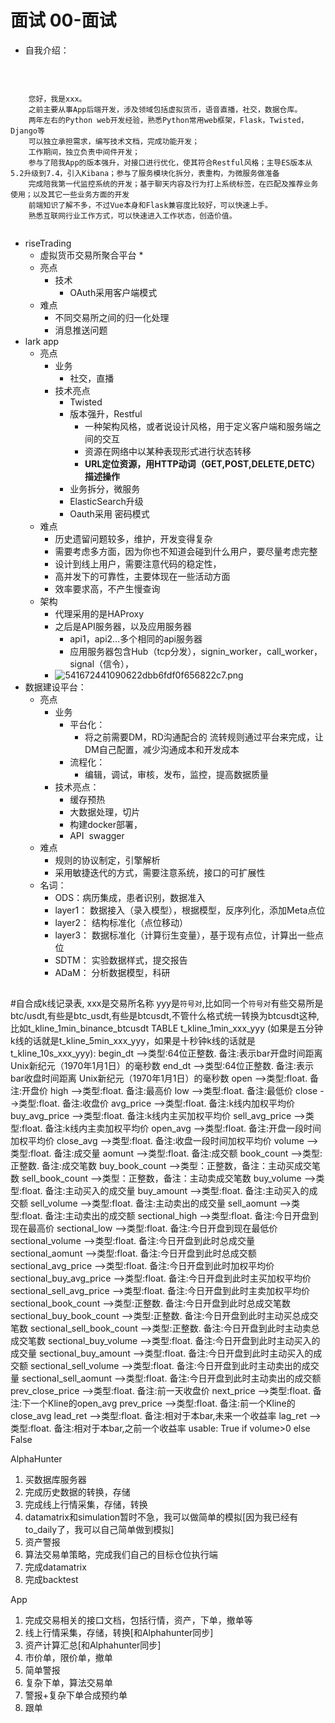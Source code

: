 # 面试 00-面试

* 自我介绍：

    

```

    您好，我是xxx。
    之前主要从事App后端开发，涉及领域包括虚拟货币，语音直播，社交，数据仓库。
    两年左右的Python web开发经验，熟悉Python常用web框架，Flask，Twisted，Django等
    可以独立承担需求，编写技术文档，完成功能开发；
    工作期间，独立负责中间件开发；
    参与了陪我App的版本强升，对接口进行优化，使其符合Restful风格；主导ES版本从5.2升级到7.4，引入Kibana；参与了服务模块化拆分，表重构，为微服务做准备
    完成陪我第一代监控系统的开发；基于聊天内容及行为打上系统标签，在匹配及推荐业务使用；以及其它一些业务方面的开发
    前端知识了解不多，不过Vue本身和Flask兼容度比较好，可以快速上手。
    熟悉互联网行业工作方式，可以快速进入工作状态，创造价值。
    
```

* riseTrading
    * 虚拟货币交易所聚合平台
      * 
    * 亮点
        * 技术
            * OAuth采用客户端模式
    * 难点
        * 不同交易所之间的归一化处理
        * 消息推送问题
* lark app
    * 亮点
        * 业务
            * 社交，直播
        * 技术亮点
            * Twisted
            * 版本强升，Restful
                * 一种架构风格，或者说设计风格，用于定义客户端和服务端之间的交互
                * 资源在网络中以某种表现形式进行状态转移
                * **URL定位资源，用HTTP动词（GET,POST,DELETE,DETC）描述操作**
            * 业务拆分，微服务
            * ElasticSearch升级
            * Oauth采用 密码模式
    * 难点
        * 历史遗留问题较多，维护，开发变得复杂
        * 需要考虑多方面，因为你也不知道会碰到什么用户，要尽量考虑完整
        * 设计到线上用户，需要注意代码的稳定性，
        * 高并发下的可靠性，主要体现在一些活动方面
        * 效率要求高，不产生慢查询
    * 架构
        * 代理采用的是HAProxy
        * 之后是API服务器，以及应用服务器
            * api1，api2...多个相同的api服务器
            * 应用服务器包含Hub（tcp分发），signin_worker，call_worker，signal（信令），
        * ![541672441090622dbb6fdf0f656822c7.png](image/541672441090622dbb6fdf0f656822c7.png)
* 数据建设平台：
    * 亮点
        * 业务
            * 平台化：
                * 将之前需要DM，RD沟通配合的 流转规则通过平台来完成，让DM自己配置，减少沟通成本和开发成本
            * 流程化：
                * 编辑，调试，审核，发布，监控，提高数据质量
        * 技术亮点：
            * 缓存预热
            * 大数据处理，切片
            * 构建docker部署，
            * API  swagger
    * 难点
        * 规则的协议制定，引擎解析
        * 采用敏捷迭代的方式，需要注意系统，接口的可扩展性
    * 名词：
        * ODS：病历集成，患者识别，数据准入
        * layer1： 数据接入（录入模型），根据模型，反序列化，添加Meta点位
        * layer2： 结构标准化（点位移动）
        * layer3： 数据标准化（计算衍生变量），基于现有点位，计算出一些点位
        * SDTM： 实验数据样式，提交报告
        * ADaM： 分析数据模型，科研

##
#自合成k线记录表, xxx是交易所名称 yyy是`符号对`,比如同一个`符号对`有些交易所是 btc/usdt,有些是btc_usdt,有些是btcusdt,不管什么格式统一转换为btcusdt这种,比如t_kline_1min_binance_btcusdt
TABLE t_kline_1min_xxx_yyy (如果是五分钟k线的话就是t_kline_5min_xxx_yyy，如果是十秒钟k线的话就是t_kline_10s_xxx_yyy):
    begin_dt -->类型:64位正整数. 备注:表示bar开盘时间距离 Unix新纪元（1970年1月1日）的毫秒数
    end_dt -->类型:64位正整数. 备注:表示bar收盘时间距离 Unix新纪元（1970年1月1日）的毫秒数
    open -->类型:float. 备注:开盘价
    high -->类型:float. 备注:最高价
    low -->类型:float. 备注:最低价
    close -->类型:float. 备注:收盘价
    avg_price -->类型:float. 备注:k线内加权平均价
    buy_avg_price -->类型:float. 备注:k线内主买加权平均价
    sell_avg_price -->类型:float. 备注:k线内主卖加权平均价
    open_avg -->类型:float. 备注:开盘一段时间加权平均价
    close_avg -->类型:float. 备注:收盘一段时间加权平均价
    volume -->类型:float. 备注:成交量
    aomunt -->类型:float. 备注:成交额
    book_count -->类型:正整数. 备注:成交笔数
    buy_book_count -->类型：正整数，备注：主动买成交笔数
    sell_book_count -->类型：正整数，备注：主动卖成交笔数
    buy_volume -->类型:float. 备注:主动买入的成交量
    buy_amount -->类型:float. 备注:主动买入的成交额
    sell_volume -->类型:float. 备注:主动卖出的成交量
    sell_aomunt -->类型:float. 备注:主动卖出的成交额
    sectional_high -->类型:float. 备注:今日开盘到现在最高价
    sectional_low -->类型:float. 备注:今日开盘到现在最低价
    sectional_volume -->类型:float. 备注:今日开盘到此时总成交量
    sectional_aomunt -->类型:float. 备注:今日开盘到此时总成交额
    sectional_avg_price -->类型:float. 备注:今日开盘到此时加权平均价
    sectional_buy_avg_price -->类型:float. 备注:今日开盘到此时主买加权平均价
    sectional_sell_avg_price -->类型:float. 备注:今日开盘到此时主卖加权平均价
    sectional_book_count -->类型:正整数. 备注:今日开盘到此时总成交笔数
    sectional_buy_book_count -->类型:正整数. 备注:今日开盘到此时主动买总成交笔数
    sectional_sell_book_count -->类型:正整数. 备注:今日开盘到此时主动卖总成交笔数
    sectional_buy_volume -->类型:float. 备注:今日开盘到此时主动买入的成交量
    sectional_buy_amount -->类型:float. 备注:今日开盘到此时主动买入的成交额
    sectional_sell_volume -->类型:float. 备注:今日开盘到此时主动卖出的成交量
    sectional_sell_aomunt -->类型:float. 备注:今日开盘到此时主动卖出的成交额
    prev_close_price -->类型:float. 备注:前一天收盘价
    next_price -->类型:float. 备注:下一个Kline的open_avg
    prev_price -->类型:float. 备注:前一个Kline的close_avg
    lead_ret -->类型:float. 备注:相对于本bar,未来一个收益率
    lag_ret -->类型:float. 备注:相对于本bar,之前一个收益率
    usable: True if volume>0 else False

AlphaHunter
1. 买数据库服务器
2. 完成历史数据的转换，存储
3. 完成线上行情采集，存储，转换
4. datamatrix和simulation暂时不急，我可以做简单的模拟[因为我已经有to_daily了，我可以自己简单做到模拟]
5. 资产警报
6. 算法交易单策略，完成我们自己的目标仓位执行端
7. 完成datamatrix
8. 完成backtest


App
1. 完成交易相关的接口文档，包括行情，资产，下单，撤单等
2. 线上行情采集，存储，转换[和Alphahunter同步]
3. 资产计算汇总[和Alphahunter同步]
4. 市价单，限价单，撤单
5. 简单警报
6. 复杂下单，算法交易单
7. 警报+复杂下单合成预约单
8. 跟单